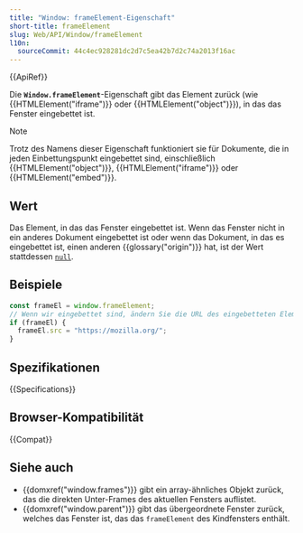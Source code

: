 ```yaml
---
title: "Window: frameElement-Eigenschaft"
short-title: frameElement
slug: Web/API/Window/frameElement
l10n:
  sourceCommit: 44c4ec928281dc2d7c5ea42b7d2c74a2013f16ac
---
```


{{ApiRef}}

Die **`Window.frameElement`**-Eigenschaft gibt das Element zurück (wie {{HTMLElement("iframe")}} oder {{HTMLElement("object")}}), in das das Fenster eingebettet ist.

> [!NOTE]
> Trotz des Namens dieser Eigenschaft funktioniert sie für Dokumente, die in jeden Einbettungspunkt eingebettet sind, einschließlich {{HTMLElement("object")}}, {{HTMLElement("iframe")}} oder {{HTMLElement("embed")}}.

## Wert

Das Element, in das das Fenster eingebettet ist. Wenn das Fenster nicht in ein anderes Dokument eingebettet ist oder wenn das Dokument, in das es eingebettet ist, einen anderen {{glossary("origin")}} hat, ist der Wert stattdessen [`null`](/de/docs/Web/JavaScript/Reference/Operators/null).

## Beispiele

```js
const frameEl = window.frameElement;
// Wenn wir eingebettet sind, ändern Sie die URL des eingebetteten Elements auf 'https://mozilla.org/'
if (frameEl) {
  frameEl.src = "https://mozilla.org/";
}
```

## Spezifikationen

{{Specifications}}

## Browser-Kompatibilität

{{Compat}}

## Siehe auch

- {{domxref("window.frames")}} gibt ein array-ähnliches Objekt zurück, das die direkten Unter-Frames des aktuellen Fensters auflistet.
- {{domxref("window.parent")}} gibt das übergeordnete Fenster zurück, welches das Fenster ist, das das `frameElement` des Kindfensters enthält.
